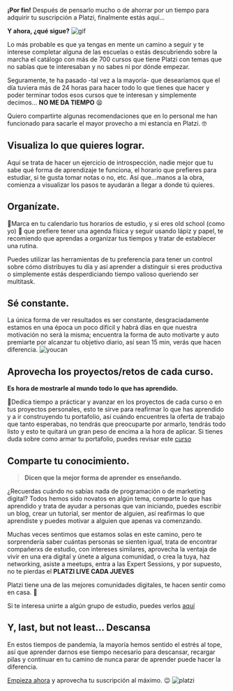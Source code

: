 **¡Por fin!** Después de pensarlo mucho o de ahorrar por un tiempo para adquirir tu suscripción a Platzi, finalmente estás aquí…

**Y ahora, ¿qué sigue?**
![gif](https://media.giphy.com/media/JY5dig6xQ9S7u/giphy-downsized.gif)

Lo más probable es que ya tengas en mente un camino a seguir y te interese completar alguna de las escuelas o estás descubriendo sobre la marcha el catálogo con más de 700 cursos que tiene Platzi con temas que no sabías que te interesaban y no sabes ni por dónde empezar.

Seguramente, te ha pasado -tal vez a  la mayoría- que desearíamos que el día tuviera más de 24 horas para hacer todo lo que tienes que hacer y poder terminar todos esos cursos que te interesan y simplemente decimos… **NO ME DA TIEMPO** 😫

Quiero compartirte algunas recomendaciones que  en lo personal me han funcionado para sacarle el mayor provecho a  mi estancia en Platzi. :nerd_face:

## Visualiza lo que quieres lograr.

Aquí se trata de hacer un ejercicio de introspección, nadie mejor que tu sabe qué forma de aprendizaje te funciona, el horario que prefieres para estudiar, si te gusta tomar notas o no, etc.
Así que…manos a la obra, comienza a visualizar los pasos te ayudarán a llegar a donde tú quieres.

## Organízate.

📆Marca en tu calendario tus horarios de estudio, y si eres old school (como yo) 🙈 que prefiere tener una agenda física y seguir usando lápiz y papel, te recomiendo que aprendas a organizar tus tiempos y tratar de establecer una rutina.

Puedes utilizar las herramientas de tu preferencia para tener un control sobre cómo distribuyes tu día y así aprender a distinguir si eres productiva o simplemente estás desperdiciando tiempo valioso queriendo ser multitask.

## Sé constante.

La única forma de ver resultados es ser constante, desgraciadamente estamos en una época un poco difícil y habrá días en que nuestra motivación no será la misma; encuentra la forma de auto motivarte y auto premiarte por alcanzar tu objetivo diario, así sean 15 min, verás que hacen diferencia.
![youcan](https://media.giphy.com/media/JoJFgmeZApC3DhEX69/giphy.gif)

## Aprovecha los proyectos/retos de cada curso.

**Es hora de mostrarle al mundo todo lo que has aprendido.**

📆Dedica tiempo a prácticar y avanzar en los proyectos de cada curso o en tus proyectos personales, esto te sirve para reafirmar lo que has aprendido y a ir construyendo tu portafolio, así cuándo encuentres la oferta de trabajo que tanto esperabas, no tendrás que preocuparte por armarlo, tendrás todo listo y esto te quitará un gran peso de encima a la hora de aplicar.
Si tienes duda sobre como armar tu portafolio, puedes revisar este [curso](https://platzi.com/clases/portafolios/)

## Comparte tu conocimiento.

> **Dicen que la mejor forma de aprender es enseñando.**

¿Recuerdas cuándo no sabías nada de programación o de marketing digital? Todos hemos sido novatos en algún tema, comparte lo que has aprendido y trata de ayudar a personas que van iniciando, puedes escribir un blog, crear un tutorial, ser mentor de alguien, así reafirmas lo que aprendiste y puedes motivar a  alguien que apenas va comenzando.

Muchas veces sentimos que estamos solas en este camino, pero te sorprendería saber cuántas personas se sienten igual, trata de encontrar compañerxs de estudio, con intereses similares, aprovecha la ventaja de vivir en una era digital y únete a alguna comunidad, o crea la tuya, haz networking, asiste a meetups, entra a las Expert Sessions, y por supuesto, no te pierdas el **PLATZI LIVE CADA JUEVES**

Platzi tiene una de las mejores comunidades digitales, te hacen sentir como en casa. 💓

Si te interesa unirte a algún grupo de estudio, puedes verlos [aquí](https://platzi.com/blog/telegram/)

## Y, last, but not least… Descansa

En estos tiempos de pandemia, la mayoría hemos sentido el estrés al tope, así que aprender darnos ese tiempo necesario para descansar, recargar pilas y continuar en tu camino de nunca parar de aprender puede hacer la diferencia.

[Empieza ahora](https://platzi.com/clases/gestion-tiempo/) y aprovecha tu suscripción al máximo. 😉
![platzi](https://media.giphy.com/media/YnS7j9pwnECXLMrI4t/giphy.gif)

